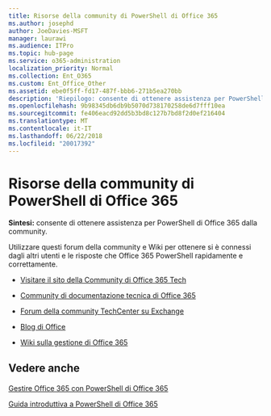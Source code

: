 ```yaml
---
title: Risorse della community di PowerShell di Office 365
ms.author: josephd
author: JoeDavies-MSFT
manager: laurawi
ms.audience: ITPro
ms.topic: hub-page
ms.service: o365-administration
localization_priority: Normal
ms.collection: Ent_O365
ms.custom: Ent_Office_Other
ms.assetid: ebe0f5ff-fd17-487f-bbb6-271b5ea270bb
description: 'Riepilogo: consente di ottenere assistenza per PowerShell di Office 365 dalla community.'
ms.openlocfilehash: 9b98345db6db9b5070d738170258de6d7fff10ea
ms.sourcegitcommit: fe406eacd92dd5b3bd8c127b7bd8f2d0ef216404
ms.translationtype: MT
ms.contentlocale: it-IT
ms.lasthandoff: 06/22/2018
ms.locfileid: "20017392"
---
```

# <a name="office-365-powershell-community-resources"></a>Risorse della community di PowerShell di Office 365

 **Sintesi:** consente di ottenere assistenza per PowerShell di Office 365 dalla community.
  
Utilizzare questi forum della community e Wiki per ottenere si è connessi dagli altri utenti e le risposte che Office 365 PowerShell rapidamente e correttamente. 
  
- [Visitare il sito della Community di Office 365 Tech](https://techcommunity.microsoft.com/t5/Office-365/ct-p/Office365)
    
- [Community di documentazione tecnica di Office 365](https://techcommunity.microsoft.com/t5/Office-365/ct-p/Office365)
    
- [Forum della community TechCenter su Exchange ](https://social.technet.microsoft.com/Forums/exchange/en-US/home?forum=exchangesvrgeneral)
    
- [Blog di Office](https://blogs.office.com/)
    
- [Wiki sulla gestione di Office 365](https://community.office365.com/en-us/w/manage/default.aspx)
    
## <a name="see-also"></a>Vedere anche

#### 

[Gestire Office 365 con PowerShell di Office 365](manage-office-365-with-office-365-powershell.md)
  
[Guida introduttiva a PowerShell di Office 365](getting-started-with-office-365-powershell.md)

